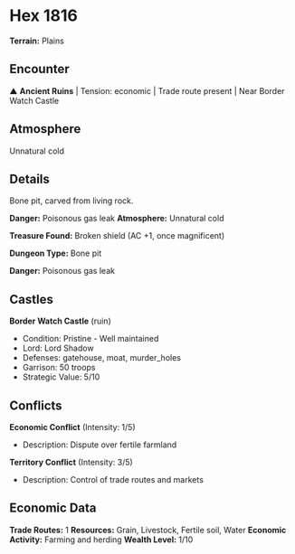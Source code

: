 # Hex 1816

**Terrain:** Plains

## Encounter
▲ **Ancient Ruins** | Tension: economic | Trade route present | Near Border Watch Castle

## Atmosphere
Unnatural cold

## Details
Bone pit, carved from living rock.

**Danger:** Poisonous gas leak
**Atmosphere:** Unnatural cold

**Treasure Found:** Broken shield (AC +1, once magnificent)


**Dungeon Type:** Bone pit

**Danger:** Poisonous gas leak

## Castles
**Border Watch Castle** (ruin)
- Condition: Pristine - Well maintained
- Lord: Lord Shadow
- Defenses: gatehouse, moat, murder_holes
- Garrison: 50 troops
- Strategic Value: 5/10

## Conflicts
**Economic Conflict** (Intensity: 1/5)
- Description: Dispute over fertile farmland

**Territory Conflict** (Intensity: 3/5)
- Description: Control of trade routes and markets

## Economic Data
**Trade Routes:** 1
**Resources:** Grain, Livestock, Fertile soil, Water
**Economic Activity:** Farming and herding
**Wealth Level:** 1/10
